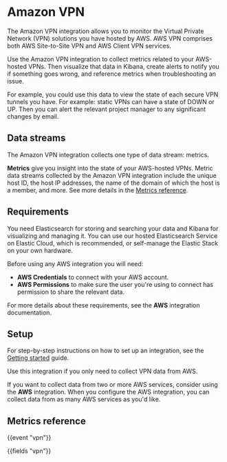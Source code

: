# Amazon VPN

The Amazon VPN integration allows you to monitor the Virtual Private Network (VPN) solutions you have hosted by AWS. AWS VPN comprises both AWS Site-to-Site VPN and AWS Client VPN services. 

Use the Amazon VPN integration to collect metrics related to your AWS-hosted VPNs. Then visualize that data in Kibana, create alerts to notify you if something goes wrong, and reference metrics when troubleshooting an issue.

For example, you could use this data to view the state of each secure VPN tunnels you have. For example:  static VPNs can have a state of DOWN or UP. Then you can alert the relevant project manager to any significant changes by email.

## Data streams

The Amazon VPN integration collects one type of data stream: metrics.

**Metrics** give you insight into the state of your AWS-hosted VPNs.
Metric data streams collected by the Amazon VPN integration include the unique host ID, the host IP addresses, the name of the domain of which the host is a member, and more. See more details in the [Metrics reference](#metrics-reference).

<!-- etc. -->

<!-- Optional notes -->

## Requirements

You need Elasticsearch for storing and searching your data and Kibana for visualizing and managing it.
You can use our hosted Elasticsearch Service on Elastic Cloud, which is recommended, or self-manage the Elastic Stack on your own hardware.

<!-- Other requirements -->

 Before using any AWS integration you will need:

 * **AWS Credentials** to connect with your AWS account.
 * **AWS Permissions** to make sure the user you're using to connect has permission to share the relevant data.

 For more details about these requirements, see the **AWS** integration documentation.

## Setup

<!-- Any prerequisite instructions -->

For step-by-step instructions on how to set up an integration, see the
[Getting started](https://www.elastic.co/guide/en/welcome-to-elastic/current/getting-started-observability.html) guide.

<!-- Additional set up instructions -->

 Use this integration if you only need to collect VPN data from AWS.

 If you want to collect data from two or more AWS services, consider using the **AWS** integration.
 When you configure the AWS integration, you can collect data from as many AWS services as you'd like.

## Metrics reference

{{event "vpn"}}

{{fields "vpn"}}
